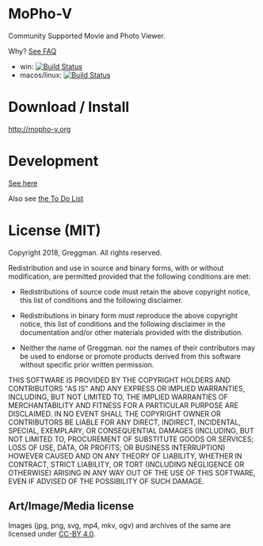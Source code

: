 # MoPho-V

Community Supported Movie and Photo Viewer.

Why? [See FAQ](FAQ.md)

* win: [![Build Status](https://ci.appveyor.com/api/projects/status/github/greggman/MoPho-V?branch=master&svg=true)](https://ci.appveyor.com/project/greggman/mopho-v)
* macos/linux: [![Build Status](https://travis-ci.org/greggman/MoPho-V.svg?branch=master)](https://travis-ci.org/greggman/MoPho-V)

# Download / Install

http://mopho-v.org

# Development

[See here](DEVELOPMENT.md)

Also see [the To Do List](TODO.md)

# License (MIT)

Copyright 2018, Greggman.
All rights reserved.

Redistribution and use in source and binary forms, with or without
modification, are permitted provided that the following conditions are
met:

* Redistributions of source code must retain the above copyright
  notice, this list of conditions and the following disclaimer.

* Redistributions in binary form must reproduce the above
  copyright notice, this list of conditions and the following
  disclaimer in the documentation and/or other materials provided
  with the distribution.

* Neither the name of Greggman. nor the names of their
  contributors may be used to endorse or promote products derived
  from this software without specific prior written permission.

THIS SOFTWARE IS PROVIDED BY THE COPYRIGHT HOLDERS AND CONTRIBUTORS
"AS IS" AND ANY EXPRESS OR IMPLIED WARRANTIES, INCLUDING, BUT NOT
LIMITED TO, THE IMPLIED WARRANTIES OF MERCHANTABILITY AND FITNESS FOR
A PARTICULAR PURPOSE ARE DISCLAIMED. IN NO EVENT SHALL THE COPYRIGHT
OWNER OR CONTRIBUTORS BE LIABLE FOR ANY DIRECT, INDIRECT, INCIDENTAL,
SPECIAL, EXEMPLARY, OR CONSEQUENTIAL DAMAGES (INCLUDING, BUT NOT
LIMITED TO, PROCUREMENT OF SUBSTITUTE GOODS OR SERVICES; LOSS OF USE,
DATA, OR PROFITS; OR BUSINESS INTERRUPTION) HOWEVER CAUSED AND ON ANY
THEORY OF LIABILITY, WHETHER IN CONTRACT, STRICT LIABILITY, OR TORT
(INCLUDING NEGLIGENCE OR OTHERWISE) ARISING IN ANY WAY OUT OF THE USE
OF THIS SOFTWARE, EVEN IF ADVISED OF THE POSSIBILITY OF SUCH DAMAGE.

## Art/Image/Media license

Images (jpg, png, svg, mp4, mkv, ogv) and archives of the same
are licensed under [CC-BY 4.0](https://creativecommons.org/licenses/by/4.0/).